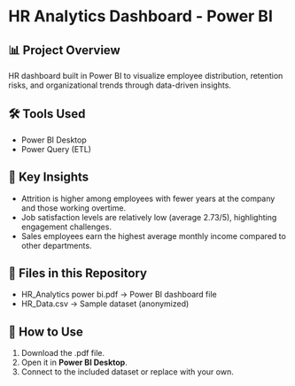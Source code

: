 # HR Analytics Dashboard - Power BI

## 📊 Project Overview
HR dashboard built in Power BI to visualize employee distribution, retention risks, and organizational trends through data-driven insights.

## 🛠 Tools Used
- Power BI Desktop
- Power Query (ETL)

## 📌 Key Insights
- Attrition is higher among employees with fewer years at the company and those working overtime.
- Job satisfaction levels are relatively low (average 2.73/5), highlighting engagement challenges.
- Sales employees earn the highest average monthly income compared to other departments.

## 📂 Files in this Repository
- HR_Analytics power bi.pdf → Power BI dashboard file
- HR_Data.csv → Sample dataset (anonymized)

## 🚀 How to Use
1. Download the .pdf file.
2. Open it in **Power BI Desktop**.
3. Connect to the included dataset or replace with your own.
